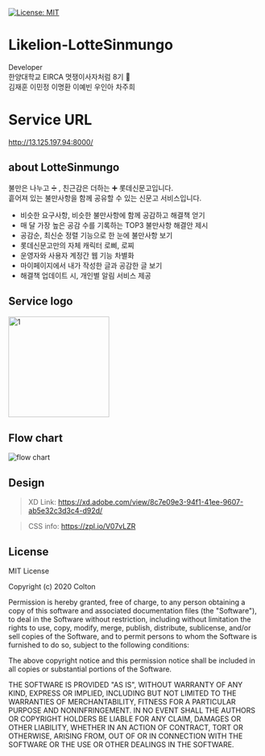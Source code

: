 [![License: MIT](https://img.shields.io/badge/License-MIT-yellow.svg)](https://opensource.org/licenses/MIT)

# Likelion-LotteSinmungo
Developer <br>
한양대학교 EIRCA 멋쟁이사자처럼 8기 🦁 <br>
김재훈 이민정 이명환 이예빈 우인아 차주희

# Service URL
http://13.125.197.94:8000/

## about LotteSinmungo
불만은 나누고 ➗ , 친근감은 더하는 ➕ 롯데신문고입니다. <br>
흩어져 있는 불만사항을 함께 공유할 수 있는 신문고 서비스입니다. <br>

- 비슷한 요구사항, 비슷한 불만사항에 함께 공감하고 해결책 얻기
- 매 달 가장 높은 공감 수를 기록하는 TOP3 불만사항 해결안 제시
- 공감순, 최신순 정렬 기능으로 한 눈에 불만사항 보기
- 롯데신문고만의 자체 캐릭터 로삐, 로찌
- 운영자와 사용자 계정간 웹 기능 차별화
- 마이페이지에서 내가 작성한 글과 공감한 글 보기
- 해결책 업데이트 시, 개인별 알림 서비스 제공

## Service logo
<img width="200" alt="1" src="https://user-images.githubusercontent.com/56781342/95324147-3e892480-08da-11eb-8a9e-d9d5cdf03615.png">

## Flow chart
![flow chart](https://user-images.githubusercontent.com/56781342/95323998-0255c400-08da-11eb-96ec-c3528bad8f26.PNG)

## Design
>XD Link:
https://xd.adobe.com/view/8c7e09e3-94f1-41ee-9607-ab5e32c3d3c4-d92d/

>CSS info:
https://zpl.io/V07vLZR

## License
MIT License

Copyright (c) 2020 Colton

Permission is hereby granted, free of charge, to any person obtaining a copy
of this software and associated documentation files (the "Software"), to deal
in the Software without restriction, including without limitation the rights
to use, copy, modify, merge, publish, distribute, sublicense, and/or sell
copies of the Software, and to permit persons to whom the Software is
furnished to do so, subject to the following conditions:

The above copyright notice and this permission notice shall be included in all
copies or substantial portions of the Software.

THE SOFTWARE IS PROVIDED "AS IS", WITHOUT WARRANTY OF ANY KIND, EXPRESS OR
IMPLIED, INCLUDING BUT NOT LIMITED TO THE WARRANTIES OF MERCHANTABILITY,
FITNESS FOR A PARTICULAR PURPOSE AND NONINFRINGEMENT. IN NO EVENT SHALL THE
AUTHORS OR COPYRIGHT HOLDERS BE LIABLE FOR ANY CLAIM, DAMAGES OR OTHER
LIABILITY, WHETHER IN AN ACTION OF CONTRACT, TORT OR OTHERWISE, ARISING FROM,
OUT OF OR IN CONNECTION WITH THE SOFTWARE OR THE USE OR OTHER DEALINGS IN THE
SOFTWARE.
